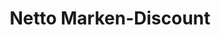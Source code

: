 ---
title: "Netto Marken-Discount"
url: /hannover/netto-marken-discount-lister-kirchweg/
shop: Supermarkt
---
